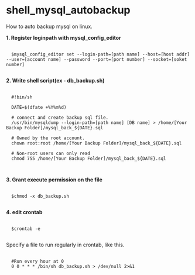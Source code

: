 # shell_mysql_autobackup
 How to auto backup mysql on linux.

<b>1. Register loginpath with mysql_config_editor</b>
<pre>
 <code>
  $mysql_config_editor set --login-path=[path name] --host=[host addr] --user=[account name] --password --port=[port number] --socket=[soket number]
 </code>
</pre>
<b>2. Write shell script(ex - db_backup.sh)</b>
<pre>
 <code>
  #!bin/sh
  
  DATE=$(dfate +%Y%m%d)
  
  # connect and create backup sql file.
  /usr/bin/mysqldump --login-path=[path name] [DB name] > /home/[Your Backup Folder]/mysql_back_${DATE}.sql
  
  # Owned by the root account.
  chown root:root /home/[Your Backup Folder]/mysql_back_${DATE}.sql
  
  # Non-root users can only read
  chmod 755 /home/[Your Backup Folder]/mysql_back_${DATE}.sql
 
 </code>
</pre>
<b>3. Grant execute permission on the file</b>
<pre>
 <code>
  $chmod -x db_backup.sh
 </code>
</pre>
<b>4. edit crontab</b>
<p>
<pre>
 <code>
  $crontab -e
 </code>
</pre>

Specify a file to run regularly in crontab, like this.
<pre>
 <code>
  #Run every hour at 0
  0 0 * * * /bin/sh db_backup.sh > /dev/null 2>&1
 </code>
</pre>
</p>
